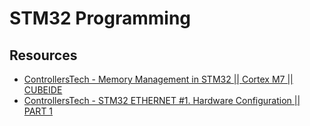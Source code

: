# STM32 Programming

## Resources
- [ControllersTech - Memory Management in STM32 || Cortex M7 || CUBEIDE](https://www.youtube.com/watch?v=MJfUiw8bZEI&list=PLfIJKC1ud8gjoY2McCCqkxXWuwiC2iSap&index=3)
- [ControllersTech - STM32 ETHERNET #1. Hardware Configuration || PART 1](https://www.youtube.com/watch?v=8r8w6mgSn1A)
